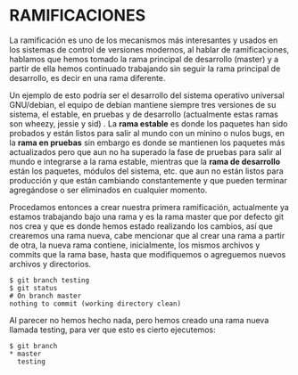 # RAMIFICACIONES

La ramificación es uno de los mecanismos más interesantes y usados en los sistemas de control de versiones modernos, al hablar de ramificaciones, hablamos que hemos tomado la rama principal de desarrollo (master) y a partir de ella hemos continuado trabajando sin seguir la rama principal de desarrollo, es decir en una rama diferente.

Un ejemplo de esto podría ser el desarrollo del sistema operativo universal GNU/debian, el equipo de debian mantiene siempre tres versiones de su sistema, el estable, en pruebas y de desarrollo (actualmente estas ramas son wheezy, jessie y sid) . La __rama estable__ es donde los paquetes han sido probados y están listos para salir al mundo con un minino o nulos bugs, en la __rama en pruebas__ sin embargo es donde se mantienen los paquetes más actualizados pero que aun no ha superado la fase de pruebas para salir al mundo e integrarse a la rama estable, mientras que la __rama de desarrollo__ están los paquetes, módulos del sistema, etc. que aun no están listos para producción y que están cambiando constantemente y que pueden terminar agregándose o ser eliminados en cualquier momento. 

Procedamos entonces a crear nuestra primera ramificación, actualmente ya estamos trabajando bajo una rama y es la rama master que por defecto git nos crea y que es donde hemos estado realizando los cambios, así que crearemos una rama nueva, cabe mencionar que al crear una rama a partir de otra, la nueva rama contiene, inicialmente, los mismos archivos y commits que la rama base, hasta que modifiquemos o agreguemos nuevos archivos y directorios.

```
$ git branch testing 
$ git status
# On branch master 
nothing to commit (working directory clean)
```

Al parecer no hemos hecho nada, pero hemos creado una rama nueva llamada testing, para ver que esto es cierto ejecutemos:

```
$ git branch
* master 
  testing
```
  
  
  
  
  
  
  
  
  